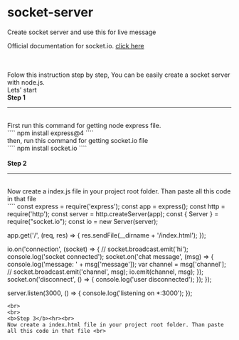 # socket-server
Create socket server and use this for live message

Official documentation for socket.io. [click here](https://socket.io/docs/v4/)

<br>
<br>
Folow this instruction step by step, You can be easily create a socket server with node.js.<br>
Lets' start<br>
<b>Step 1</b><hr><br>
First run this command for getting node express file.<br>
````
npm install express@4
````
<br>
then, run this command for getting socket.io file
<br>
````
npm install socket.io
````
<br>
<br>
<b>Step 2</b><hr><br>
Now create a index.js file in your project root folder. Than paste all this code in that file <br>
````
const express = require('express');
const app = express();
const http = require('http');
const server = http.createServer(app);
const { Server } = require("socket.io");
const io = new Server(server);

app.get('/', (req, res) => {
    res.sendFile(__dirname + '/index.html');
});

io.on('connection', (socket) => {
    // socket.broadcast.emit('hi');
    console.log('socket connected');
    socket.on('chat message', (msg) => {
        console.log('message: ' + msg['message']);
        var channel = msg['channel'];
        // socket.broadcast.emit('channel', msg);
        io.emit(channel, msg);
    });
    socket.on('disconnect', () => {
        console.log('user disconnected');
    });
});

server.listen(3000, () => {
    console.log('listening on *:3000');
});
````
<br>
<br>
<b>Step 3</b><hr><br>
Now create a index.html file in your project root folder. Than paste all this code in that file <br>
````
<!DOCTYPE html>
<html>

<head>
    <title>Socket.IO chat</title>
    <style>
        body {
            margin: 0;
            padding-bottom: 3rem;
            font-family: -apple-system, BlinkMacSystemFont, "Segoe UI", Roboto, Helvetica, Arial, sans-serif;
        }
        
        #form {
            background: rgba(0, 0, 0, 0.15);
            padding: 0.25rem;
            position: fixed;
            bottom: 0;
            left: 0;
            right: 0;
            display: flex;
            height: 3rem;
            box-sizing: border-box;
            backdrop-filter: blur(10px);
        }
        
        #input {
            border: none;
            padding: 0 1rem;
            flex-grow: 1;
            border-radius: 2rem;
            margin: 0.25rem;
        }
        
        #input:focus {
            outline: none;
        }
        
        #form>button {
            background: #333;
            border: none;
            padding: 0 1rem;
            margin: 0.25rem;
            border-radius: 3px;
            outline: none;
            color: #fff;
        }
        
        #messages {
            list-style-type: none;
            margin: 0;
            padding: 0;
        }
        
        #messages>li {
            padding: 0.5rem 1rem;
        }
        
        #messages>li:nth-child(odd) {
            background: #efefef;
        }
    </style>
</head>

<body>
    <ul id="messages"></ul>
    <form id="form" action="">
        <input id="input" autocomplete="off" /><button>Send</button>
    </form>
</body>
<script src="/socket.io/socket.io.js"></script>
<script>
    var socket = io('http://localhost:3000');
    var form = document.getElementById('form');
    var input = document.getElementById('input');

    form.addEventListener('submit', function(e) {
        e.preventDefault();
        if (input.value) {
            data = {
                message: input.value,
                channel: 'message'
            }
            socket.emit('chat message', data);
            input.value = '';
        }

    });

    socket.on('message', function(msg) {
        // alert(msg['channel']);
        // alert(msg['message']);
        var item = document.createElement('li');
        item.textContent = msg['message'];
        messages.appendChild(item);
        window.scrollTo(0, document.body.scrollHeight);
    });

    // socket.on('chat message', (data) => {
    //     console.log("got one hit");
    //     console.log('message: ' + data);
    // });
</script>

</html>
````
<br>
<br>
<b>Step 4</b><hr><br>
We're almost done. Now go to Your command shell than run this command- <br>
 ````
 node index.js
 ````
 <br>
 <br>
 hurray!<br>
 So, you can test now by open your project in browser. <br>
 Or Browse this link<br>
 ````
 http://localhost:3000/
 ````
 <br><br>
 Thanks,<br>Zunaid Miah<br>
